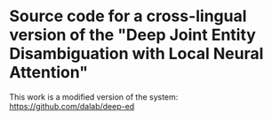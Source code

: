 # Source code for a cross-lingual version of the "Deep Joint Entity Disambiguation with Local Neural Attention"

This work is a modified version of the system: https://github.com/dalab/deep-ed
